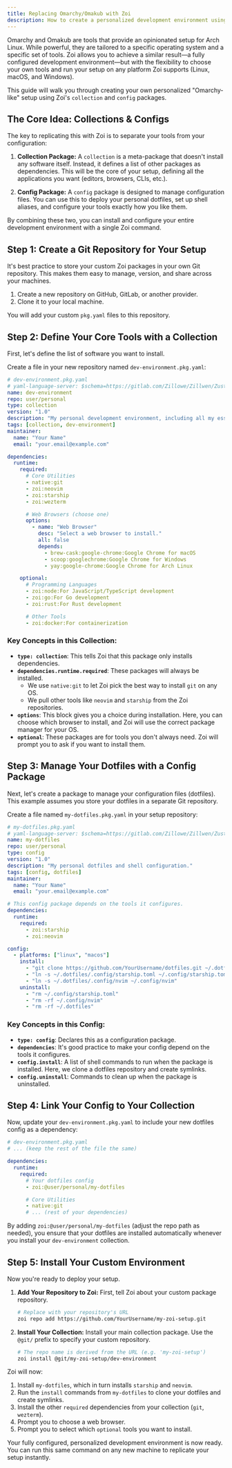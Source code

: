 ```yaml
---
title: Replacing Omarchy/Omakub with Zoi
description: How to create a personalized development environment using Zoi, similar to Omarchy or Omakub.
---
```


Omarchy and Omakub are tools that provide an opinionated setup for Arch Linux. While powerful, they are tailored to a specific operating system and a specific set of tools. Zoi allows you to achieve a similar result—a fully configured development environment—but with the flexibility to choose your own tools and run your setup on any platform Zoi supports (Linux, macOS, and Windows).

This guide will walk you through creating your own personalized "Omarchy-like" setup using Zoi's `collection` and `config` packages.

## The Core Idea: Collections & Configs

The key to replicating this with Zoi is to separate your tools from your configuration:

1.  **Collection Package:** A `collection` is a meta-package that doesn't install any software itself. Instead, it defines a list of other packages as dependencies. This will be the core of your setup, defining all the applications you want (editors, browsers, CLIs, etc.).

2.  **Config Package:** A `config` package is designed to manage configuration files. You can use this to deploy your personal dotfiles, set up shell aliases, and configure your tools exactly how you like them.

By combining these two, you can install and configure your entire development environment with a single Zoi command.

## Step 1: Create a Git Repository for Your Setup

It's best practice to store your custom Zoi packages in your own Git repository. This makes them easy to manage, version, and share across your machines.

1.  Create a new repository on GitHub, GitLab, or another provider.
2.  Clone it to your local machine.

You will add your custom `pkg.yaml` files to this repository.

## Step 2: Define Your Core Tools with a Collection

First, let's define the list of software you want to install.

Create a file in your new repository named `dev-environment.pkg.yaml`:

```yaml
# dev-environment.pkg.yaml
# yaml-language-server: $schema=https://gitlab.com/Zillowe/Zillwen/Zusty/Zoi/-/raw/main/app/pkg.schema.json
name: dev-environment
repo: user/personal
type: collection
version: "1.0"
description: "My personal development environment, including all my essential tools."
tags: [collection, dev-environment]
maintainer:
  name: "Your Name"
  email: "your.email@example.com"

dependencies:
  runtime:
    required:
      # Core Utilities
      - native:git
      - zoi:neovim
      - zoi:starship
      - zoi:wezterm

      # Web Browsers (choose one)
      options:
        - name: "Web Browser"
          desc: "Select a web browser to install."
          all: false
          depends:
            - brew-cask:google-chrome:Google Chrome for macOS
            - scoop:googlechrome:Google Chrome for Windows
            - yay:google-chrome:Google Chrome for Arch Linux

    optional:
      # Programming Languages
      - zoi:node:For JavaScript/TypeScript development
      - zoi:go:For Go development
      - zoi:rust:For Rust development

      # Other Tools
      - zoi:docker:For containerization
```

### Key Concepts in this Collection:

- **`type: collection`**: This tells Zoi that this package only installs dependencies.
- **`dependencies.runtime.required`**: These packages will always be installed.
  - We use `native:git` to let Zoi pick the best way to install `git` on any OS.
  - We pull other tools like `neovim` and `starship` from the Zoi repositories.
- **`options`**: This block gives you a choice during installation. Here, you can choose which browser to install, and Zoi will use the correct package manager for your OS.
- **`optional`**: These packages are for tools you don't always need. Zoi will prompt you to ask if you want to install them.

## Step 3: Manage Your Dotfiles with a Config Package

Next, let's create a package to manage your configuration files (dotfiles). This example assumes you store your dotfiles in a separate Git repository.

Create a file named `my-dotfiles.pkg.yaml` in your setup repository:

```yaml
# my-dotfiles.pkg.yaml
# yaml-language-server: $schema=https://gitlab.com/Zillowe/Zillwen/Zusty/Zoi/-/raw/main/app/pkg.schema.json
name: my-dotfiles
repo: user/personal
type: config
version: "1.0"
description: "My personal dotfiles and shell configuration."
tags: [config, dotfiles]
maintainer:
  name: "Your Name"
  email: "your.email@example.com"

# This config package depends on the tools it configures.
dependencies:
  runtime:
    required:
      - zoi:starship
      - zoi:neovim

config:
  - platforms: ["linux", "macos"]
    install:
      - "git clone https://github.com/YourUsername/dotfiles.git ~/.dotfiles"
      - "ln -s ~/.dotfiles/.config/starship.toml ~/.config/starship.toml"
      - "ln -s ~/.dotfiles/.config/nvim ~/.config/nvim"
    uninstall:
      - "rm ~/.config/starship.toml"
      - "rm -rf ~/.config/nvim"
      - "rm -rf ~/.dotfiles"
```

### Key Concepts in this Config:

- **`type: config`**: Declares this as a configuration package.
- **`dependencies`**: It's good practice to make your config depend on the tools it configures.
- **`config.install`**: A list of shell commands to run when the package is installed. Here, we clone a dotfiles repository and create symlinks.
- **`config.uninstall`**: Commands to clean up when the package is uninstalled.

## Step 4: Link Your Config to Your Collection

Now, update your `dev-environment.pkg.yaml` to include your new dotfiles config as a dependency:

```yaml
# dev-environment.pkg.yaml
# ... (keep the rest of the file the same)

dependencies:
  runtime:
    required:
      # Your dotfiles config
      - zoi:@user/personal/my-dotfiles

      # Core Utilities
      - native:git
      # ... (rest of your dependencies)
```

By adding `zoi:@user/personal/my-dotfiles` (adjust the repo path as needed), you ensure that your dotfiles are installed automatically whenever you install your `dev-environment` collection.

## Step 5: Install Your Custom Environment

Now you're ready to deploy your setup.

1.  **Add Your Repository to Zoi:**
    First, tell Zoi about your custom package repository.

    ```sh
    # Replace with your repository's URL
    zoi repo add https://github.com/YourUsername/my-zoi-setup.git
    ```

2.  **Install Your Collection:**
    Install your main collection package. Use the `@git/` prefix to specify your custom repository.

    ```sh
    # The repo name is derived from the URL (e.g. 'my-zoi-setup')
    zoi install @git/my-zoi-setup/dev-environment
    ```

Zoi will now:

1.  Install `my-dotfiles`, which in turn installs `starship` and `neovim`.
2.  Run the `install` commands from `my-dotfiles` to clone your dotfiles and create symlinks.
3.  Install the other `required` dependencies from your collection (`git`, `wezterm`).
4.  Prompt you to choose a web browser.
5.  Prompt you to select which `optional` tools you want to install.

Your fully configured, personalized development environment is now ready. You can run this same command on any new machine to replicate your setup instantly.
